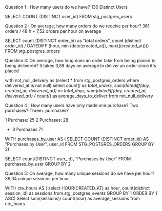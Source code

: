 


Question 1 : How many users do we have?
130 Distinct Users

SELECT COUNT (DISTINCT user_id) FROM
stg_postgres_users



Question 2 : On average, how many orders do we receive per hour?
361 orders / 48 h + 7,52 orders per hour on average


SELECT 
count (DISTINCT order_id) as "total orders",
count (distinct order_id) / DATEDIFF (hour, min (date(created_at)), max(((created_at))))
FROM stg_postgres_orders


Question 3: On average, how long does an order take from being placed to being delivered?
 It takes 3,89 days on average to deliver an order since it's placed

with not_null_delivery as
(select * from stg_postgres_orders
where delivered_at is not null)
select
count(*) as total_orders,
sum(datediff(day, created_at, delivered_at)) as total_days,
sum(datediff(day, created_at, delivered_at)) / count(*) as average_days_to_deliver
from not_null_delivery


Question 4 : How many users have only made one purchase? Two purchases? Three+ purchases?

1 Purchase: 25
2 Purchases: 28
+ 3 Purchases 71


WITH purchases_by_user AS (
SELECT COUNT (DISTINCT order_id) AS "Purchases by User", 
       user_id
FROM STG_POSTGRES_ORDERS
GROUP BY 2)

SELECT count(DISTINCT user_id), "Purchases by User"
FROM purchases_by_user
GROUP BY 2


Question 5: On average, how many unique sessions do we have per hour?
39,34 unique sessions per hour

WITH cte_hours AS (
select HOUR(CREATED_AT) as hour, count(distinct session_id) as sessions
from stg_postgres_events
GROUP BY 1
ORDER BY 1 ASC)
Select sum(sessions)/ count(hour) as average_sessions from cte_hours
